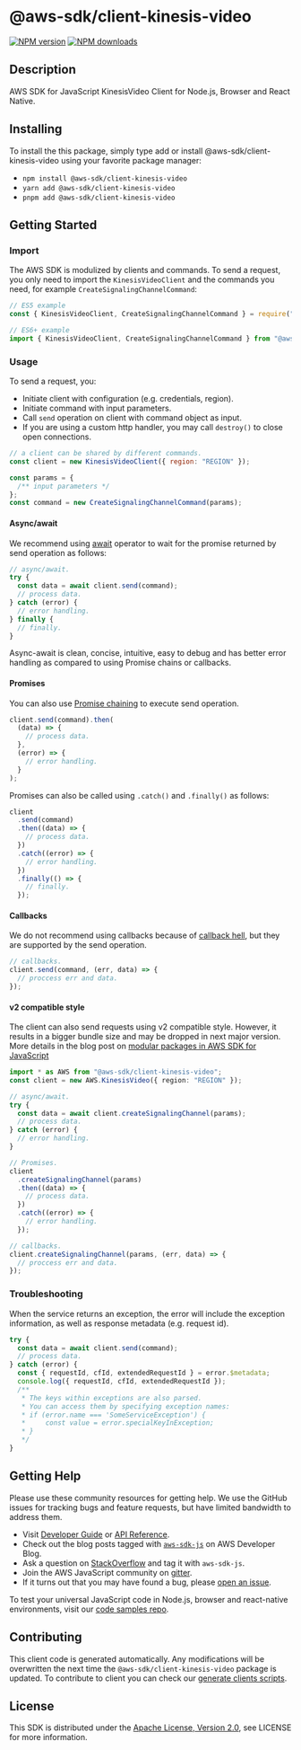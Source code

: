 # @aws-sdk/client-kinesis-video

[![NPM version](https://img.shields.io/npm/v/@aws-sdk/client-kinesis-video/latest.svg)](https://www.npmjs.com/package/@aws-sdk/client-kinesis-video)
[![NPM downloads](https://img.shields.io/npm/dm/@aws-sdk/client-kinesis-video.svg)](https://www.npmjs.com/package/@aws-sdk/client-kinesis-video)

## Description

AWS SDK for JavaScript KinesisVideo Client for Node.js, Browser and React Native.

<p></p>

## Installing

To install the this package, simply type add or install @aws-sdk/client-kinesis-video
using your favorite package manager:

- `npm install @aws-sdk/client-kinesis-video`
- `yarn add @aws-sdk/client-kinesis-video`
- `pnpm add @aws-sdk/client-kinesis-video`

## Getting Started

### Import

The AWS SDK is modulized by clients and commands.
To send a request, you only need to import the `KinesisVideoClient` and
the commands you need, for example `CreateSignalingChannelCommand`:

```js
// ES5 example
const { KinesisVideoClient, CreateSignalingChannelCommand } = require("@aws-sdk/client-kinesis-video");
```

```ts
// ES6+ example
import { KinesisVideoClient, CreateSignalingChannelCommand } from "@aws-sdk/client-kinesis-video";
```

### Usage

To send a request, you:

- Initiate client with configuration (e.g. credentials, region).
- Initiate command with input parameters.
- Call `send` operation on client with command object as input.
- If you are using a custom http handler, you may call `destroy()` to close open connections.

```js
// a client can be shared by different commands.
const client = new KinesisVideoClient({ region: "REGION" });

const params = {
  /** input parameters */
};
const command = new CreateSignalingChannelCommand(params);
```

#### Async/await

We recommend using [await](https://developer.mozilla.org/en-US/docs/Web/JavaScript/Reference/Operators/await)
operator to wait for the promise returned by send operation as follows:

```js
// async/await.
try {
  const data = await client.send(command);
  // process data.
} catch (error) {
  // error handling.
} finally {
  // finally.
}
```

Async-await is clean, concise, intuitive, easy to debug and has better error handling
as compared to using Promise chains or callbacks.

#### Promises

You can also use [Promise chaining](https://developer.mozilla.org/en-US/docs/Web/JavaScript/Guide/Using_promises#chaining)
to execute send operation.

```js
client.send(command).then(
  (data) => {
    // process data.
  },
  (error) => {
    // error handling.
  }
);
```

Promises can also be called using `.catch()` and `.finally()` as follows:

```js
client
  .send(command)
  .then((data) => {
    // process data.
  })
  .catch((error) => {
    // error handling.
  })
  .finally(() => {
    // finally.
  });
```

#### Callbacks

We do not recommend using callbacks because of [callback hell](http://callbackhell.com/),
but they are supported by the send operation.

```js
// callbacks.
client.send(command, (err, data) => {
  // proccess err and data.
});
```

#### v2 compatible style

The client can also send requests using v2 compatible style.
However, it results in a bigger bundle size and may be dropped in next major version. More details in the blog post
on [modular packages in AWS SDK for JavaScript](https://aws.amazon.com/blogs/developer/modular-packages-in-aws-sdk-for-javascript/)

```ts
import * as AWS from "@aws-sdk/client-kinesis-video";
const client = new AWS.KinesisVideo({ region: "REGION" });

// async/await.
try {
  const data = await client.createSignalingChannel(params);
  // process data.
} catch (error) {
  // error handling.
}

// Promises.
client
  .createSignalingChannel(params)
  .then((data) => {
    // process data.
  })
  .catch((error) => {
    // error handling.
  });

// callbacks.
client.createSignalingChannel(params, (err, data) => {
  // proccess err and data.
});
```

### Troubleshooting

When the service returns an exception, the error will include the exception information,
as well as response metadata (e.g. request id).

```js
try {
  const data = await client.send(command);
  // process data.
} catch (error) {
  const { requestId, cfId, extendedRequestId } = error.$metadata;
  console.log({ requestId, cfId, extendedRequestId });
  /**
   * The keys within exceptions are also parsed.
   * You can access them by specifying exception names:
   * if (error.name === 'SomeServiceException') {
   *     const value = error.specialKeyInException;
   * }
   */
}
```

## Getting Help

Please use these community resources for getting help.
We use the GitHub issues for tracking bugs and feature requests, but have limited bandwidth to address them.

- Visit [Developer Guide](https://docs.aws.amazon.com/sdk-for-javascript/v3/developer-guide/welcome.html)
  or [API Reference](https://docs.aws.amazon.com/AWSJavaScriptSDK/v3/latest/index.html).
- Check out the blog posts tagged with [`aws-sdk-js`](https://aws.amazon.com/blogs/developer/tag/aws-sdk-js/)
  on AWS Developer Blog.
- Ask a question on [StackOverflow](https://stackoverflow.com/questions/tagged/aws-sdk-js) and tag it with `aws-sdk-js`.
- Join the AWS JavaScript community on [gitter](https://gitter.im/aws/aws-sdk-js-v3).
- If it turns out that you may have found a bug, please [open an issue](https://github.com/aws/aws-sdk-js-v3/issues/new/choose).

To test your universal JavaScript code in Node.js, browser and react-native environments,
visit our [code samples repo](https://github.com/aws-samples/aws-sdk-js-tests).

## Contributing

This client code is generated automatically. Any modifications will be overwritten the next time the `@aws-sdk/client-kinesis-video` package is updated.
To contribute to client you can check our [generate clients scripts](https://github.com/aws/aws-sdk-js-v3/tree/main/scripts/generate-clients).

## License

This SDK is distributed under the
[Apache License, Version 2.0](http://www.apache.org/licenses/LICENSE-2.0),
see LICENSE for more information.
